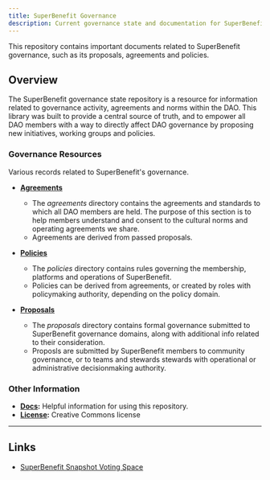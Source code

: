 ```yaml
---
title: SuperBenefit Governance
description: Current governance state and documentation for SuperBenefit DAO
---
```


This repository contains important documents related to SuperBenefit governance, such as its proposals, agreements and policies.

## Overview

The SuperBenefit governance state repository is a resource for information related to governance activity, agreements and norms within the DAO. This library was built to provide a central source of truth, and to empower all DAO members with a way to directly affect DAO governance by proposing new initiatives, working groups and policies.

### Governance Resources

Various records related to SuperBenefit's governance.

- **[Agreements](/agreements)**
  - The *agreements* directory contains the agreements and standards to which all DAO members are held. The purpose of this section is to help members understand and consent to the cultural norms and operating agreements we share.
  - Agreements are derived from passed proposals.

- **[Policies](policies)**
  - The *policies* directory contains rules governing the membership, platforms and operations of SuperBenefit.
  - Policies can be derived from agreements, or created by roles with policymaking authority, depending on the policy domain.

- **[Proposals](proposals)**
  - The *proposals* directory contains formal governance submitted to SuperBenefit governance domains, along with additional info related to their consideration.
  - Proposls are submitted by SuperBenefit members to community governance, or to teams and stewards stewards with operational or administrative decisionmaking authority.

### Other Information

- **[Docs](/docs/):** Helpful information for using this repository.
- **[License](LICENSE.md):** Creative Commons license

---

## Links

- [SuperBenefit Snapshot Voting Space](https://snapshot.org/#/superbenefit.eth)
